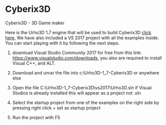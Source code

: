 # Cyberix3D
Cyberix3D - 3D Game maker

Here is the Urho3D 1.7 engine that will be used to build Cyberix3D [click here](https://drive.google.com/file/d/1iYF743XmjE3xtIZHiphB09kVyFbJtnyz/view?usp=sharing),
We have also included a VS 2017 project with all the examples inside.
You can start playing with it by following the next steps.
1. download Visual Studio Community 2017 for free from this link:
https://www.visualstudio.com/downloads, you also are required to install Visual C++, and ALT.

2. Download and unrar the file into c:\Urho3D-1_7-Cyberix3D or anywhere else
3. Open the file C:\Urho3D-1_7-Cyberix3D\vs2017\Urho3D.sln if Visual Studios is already installed this will appear as a project not .sln
4. Select the startup project from one of the examples on the right side by pressing right click + set as startup project
5. Run the project with F5
